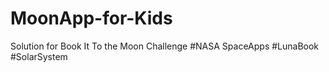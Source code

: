 # MoonApp-for-Kids
Solution for Book It To the Moon Challenge #NASA SpaceApps #LunaBook #SolarSystem
